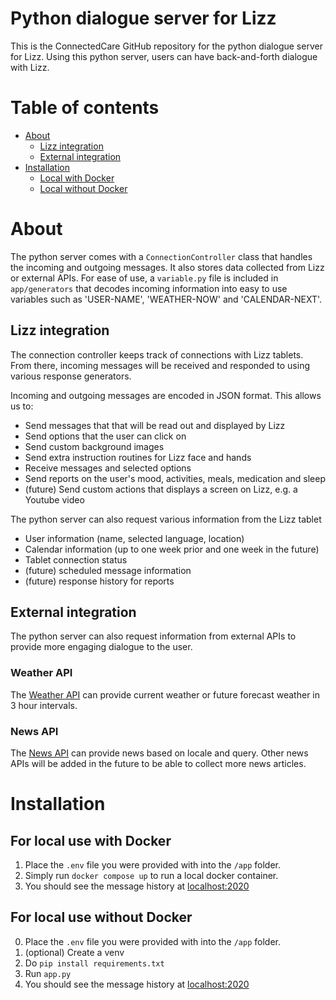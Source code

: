 # Python dialogue server for Lizz
This is the ConnectedCare GitHub repository for the python dialogue server for Lizz. Using this python server, users can have back-and-forth dialogue with Lizz.

# Table of contents
- [About](about)
    - [Lizz integration](#lizz-integration)
    - [External integration](#external-integration)
- [Installation](#installation)
    - [Local with Docker](#for-local-use-with-docker)
    - [Local without Docker](#for-local-use-without-docker) 

# About
The python server comes with a `ConnectionController` class that handles the incoming and outgoing messages. It also stores data collected from Lizz or external APIs. For ease of use, a `variable.py` file is included in `app/generators` that decodes incoming information into easy to use variables such as 'USER-NAME', 'WEATHER-NOW' and 'CALENDAR-NEXT'.

## Lizz integration
The connection controller keeps track of connections with Lizz tablets. From there, incoming messages will be received and responded to using various response generators.  

Incoming and outgoing messages are encoded in JSON format. This allows us to:
- Send messages that that will be read out and displayed by Lizz
- Send options that the user can click on
- Send custom background images
- Send extra instruction routines for Lizz face and hands
- Receive messages and selected options
- Send reports on the user's mood, activities, meals, medication and sleep
- (future) Send custom actions that displays a screen on Lizz, e.g. a Youtube video

The python server can also request various information from the Lizz tablet
- User information (name, selected language, location)
- Calendar information (up to one week prior and one week in the future)
- Tablet connection status
- (future) scheduled message information
- (future) response history for reports

## External integration
The python server can also request information from external APIs to provide more engaging dialogue to the user.

### Weather API
The [Weather API](https://openweathermap.org/api) can provide current weather or future forecast weather in 3 hour intervals.

### News API
The [News API](https://newsapi.org/) can provide news based on locale and query. Other news APIs will be added in the future to be able to collect more news articles.

# Installation
## For local use with Docker
1. Place the `.env` file you were provided with into the `/app` folder.
2. Simply run ```docker compose up``` to run a local docker container.
3. You should see the message history at [localhost:2020](http://localhost:2020/)

## For local use without Docker
0. Place the `.env` file you were provided with into the `/app` folder.
1. (optional) Create a venv
2. Do ```pip install requirements.txt```
3. Run ```app.py```
4. You should see the message history at [localhost:2020](http://localhost:2020/)
